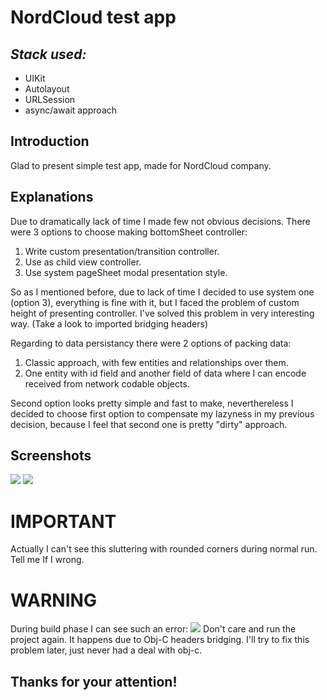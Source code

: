 # NordCloud test app
## _Stack used:_
- UIKit
- Autolayout
- URLSession
- async/await approach
## Introduction
Glad to present simple test app, made for NordCloud company.
## Explanations
Due to dramatically lack of time I made few not obvious decisions.
There were 3 options to choose making bottomSheet controller:
1. Write custom presentation/transition controller.
2. Use as child view controller.
3. Use system pageSheet modal presentation style.

So as I mentioned before, due to lack of time I decided to use system one (option 3), everything is fine with it, but I faced the problem of custom height of presenting controller. I've solved this problem in very interesting way. (Take a look to imported bridging headers)

Regarding to data persistancy there were 2 options of packing data:
1. Classic approach, with few entities and relationships over them.
2. One entity with id field and another field of data where I can encode received from network codable objects.

Second option looks pretty simple and fast to make, neverthereless I decided to choose first option to compensate my lazyness in my previous decision, because I feel that second one is pretty "dirty" approach.



## Screenshots
![](https://i.ibb.co/3Fxjq1H/Simulator-Screen-Shot-i-Phone-11-Pro-2022-05-12-at-22-23-03.png)
![](https://i.ibb.co/Yp39jpG/ezgif-com-gif-maker-3.gif)

# IMPORTANT
Actually I can't see this sluttering with rounded corners during normal run. Tell me If I wrong.
# WARNING
During build phase I can see such an error:
![](http://dl4.joxi.net/drive/2022/05/12/0053/3286/3517654/54/5ae7697e04.jpg)
Don't care and run the project again. It happens due to Obj-C headers bridging. I'll try to fix this problem later, just never had a deal with obj-c.

## Thanks for your attention!
